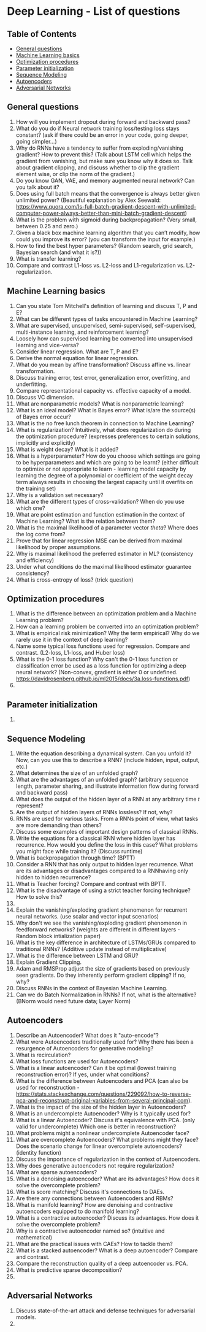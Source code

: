 # Deep Learning - List of questions

## Table of Contents

- [General questions](#general-questions)
- [Machine Learning basics](#machine-learning-basics)
- [Optimization procedures](#optimization-procedures)
- [Parameter initialization](#parameter-initialization)
- [Sequence Modeling](#sequence-modeling)
- [Autoencoders](#autoencoders)
- [Adversarial Networks](#adversarial-networks)

## General questions

1. How will you implement dropout during forward and backward pass?
1. What do you do if Neural network training loss/testing loss stays constant? (ask if there could be an error in your code, going deeper, going simpler…)
1. Why do RNNs have a tendency to suffer from exploding/vanishing gradient? How to prevent this? (Talk about LSTM cell which helps the gradient from vanishing, but make sure you know why it does so. Talk about gradient clipping, and discuss whether to clip the gradient element wise, or clip the norm of the gradient.)
1. Do you know GAN, VAE, and memory augmented neural network? Can you talk about it?
1. Does using full batch means that the convergence is always better given unlimited power? (Beautiful explanation by Alex Seewald: https://www.quora.com/Is-full-batch-gradient-descent-with-unlimited-computer-power-always-better-than-mini-batch-gradient-descent)
1. What is the problem with sigmoid during backpropagation? (Very small, between 0.25 and zero.)
1. Given a black box machine learning algorithm that you can’t modify, how could you improve its error? (you can transform the input for example.)
1. How to find the best hyper parameters? (Random search, grid search, Bayesian search (and what it is?))
1. What is transfer learning?
1. Compare and contrast L1-loss vs. L2-loss and L1-regularization vs. L2-regularization.

## Machine Learning basics

1. Can you state Tom Mitchell's definition of learning and discuss T, P and E?
1. What can be different types of tasks encountered in Machine Learning?
1. What are supervised, unsupervised, semi-supervised, self-supervised, multi-instance learning, and reinforcement learning?
1. Loosely how can supervised learning be converted into unsupervised learning and vice-versa?
1. Consider linear regression. What are T, P and E?
1. Derive the normal equation for linear regression.
1. What do you mean by affine transformation? Discuss affine vs. linear transformation.
1. Discuss training error, test error, generalization error, overfitting, and underfitting.
1. Compare representational capacity vs. effective capacity of a model.
1. Discuss VC dimension.
1. What are nonparametric models? What is nonparametric learning?
1. What is an ideal model? What is Bayes error? What is/are the source(s) of Bayes error occur?
1. What is the no free lunch theorem in connection to Machine Learning?
1. What is regularization? Intuitively, what does regularization do during the optimization procedure? (expresses preferences to certain solutions, implicitly and explicitly)
1. What is weight decay? What is it added?
1. What is a hyperparameter? How do you choose which settings are going to be hyperparameters and which are going to be learnt? (either difficult to optimize or not appropriate to learn - learning model capacity by learning the degree of a polynomial or coefficient of the weight decay term always results in choosing the largest capacity until it overfits on the training set)
1. Why is a validation set necessary?
1. What are the different types of cross-validation? When do you use which one?
1. What are point estimation and function estimation in the context of Machine Learning? What is the relation between them?
1. What is the maximal likelihood of a parameter vector $theta$? Where does the log come from?
1. Prove that for linear regression MSE can be derived from maximal likelihood by proper assumptions.
1. Why is maximal likelihood the preferred estimator in ML? (consistency and efficiency)
1. Under what conditions do the maximal likelihood estimator guarantee consistency?
1. What is cross-entropy of loss? (trick question) 


## Optimization procedures

1. What is the difference between an optimization problem and a Machine Learning problem?
1. How can a learning problem be converted into an optimization problem?
1. What is empirical risk minimization? Why the term empirical? Why do we rarely use it in the context of deep learning?
1. Name some typical loss functions used for regression. Compare and contrast. (L2-loss, L1-loss, and Huber loss)
1. What is the 0-1 loss function? Why can't the 0-1 loss function or classification error be used as a loss function for optimizing a deep neural network? (Non-convex, gradient is either 0 or undefined. https://davidrosenberg.github.io/ml2015/docs/3a.loss-functions.pdf)
1. 


## Parameter initialization

1.  

## Sequence Modeling

1. Write the equation describing a dynamical system. Can you unfold it? Now, can you use this to describe a RNN? (include hidden, input, output, etc.) 
1. What determines the size of an unfolded graph?
1. What are the advantages of an unfolded graph? (arbitrary sequence length, parameter sharing, and illustrate information flow during forward and backward pass)
1. What does the output of the hidden layer of a RNN at any arbitrary time _t_ represent?
1. Are the output of hidden layers of RNNs lossless? If not, why?
1. RNNs are used for various tasks. From a RNNs point of view, what tasks are more demanding than others? 
1. Discuss some examples of important design patterns of classical RNNs.
1. Write the equations for a classical RNN where hidden layer has recurrence. How would you define the loss in this case? What problems you might face while training it? (Discuss runtime)
1. What is backpropagation through time? (BPTT)
1. Consider a RNN that has only output to hidden layer recurrence. What are its advantages or disadvantages compared to a RNNhaving only hidden to hidden recurrence? 
1. What is Teacher forcing? Compare and contrast with BPTT.
1. What is the disadvantage of using a strict teacher forcing technique? How to solve this?
1. 
1. Explain the vanishing/exploding gradient phenomenon for recurrent neural networks. (use scalar and vector input scenarios)
1. Why don't we see the vanishing/exploding gradient phenomenon in feedforward networks? (weights are different in different layers - Random block intialization paper)
1. What is the key difference in architecture of LSTMs/GRUs compared to traditional RNNs? (Additive update instead of multiplicative)
1. What is the difference between LSTM and GRU?
1. Explain Gradient Clipping. 
1. Adam and RMSProp adjust the size of gradients based on previously seen gradients. Do they inherently perform gradient clipping? If no, why?
1. Discuss RNNs in the context of Bayesian Machine Learning.
1. Can we do Batch Normalization in RNNs? If not, what is the alternative? (BNorm would need future data; Layer Norm)

## Autoencoders

1. Describe an Autoencoder? What does it "auto-encode"?
1. What were Autoencoders traditionally used for? Why there has been a resurgence of Autoencoders for generative modeling?
1. What is recirculation?
1. What loss functions are used for Autoencoders?
1. What is a linear autoencoder? Can it be optimal (lowest training reconstruction error)? If yes, under what conditions?
1. What is the difference between Autoencoders and PCA (can also be used for reconstruction - https://stats.stackexchange.com/questions/229092/how-to-reverse-pca-and-reconstruct-original-variables-from-several-principal-com).
1. What is the impact of the size of the hidden layer in Autoencoders?
1. What is an undercomplete Autoencoder? Why is it typically used for? 
1. What is a linear Autoencoder? Discuss it's equivalence with PCA. (only valid for undercomplete) Which one is better in reconstruction?
1. What problems might a nonlinear undercomplete Autoencoder face?
1. What are overcomplete Autoencoders? What problems might they face? Does the scenario change for linear overcomplete autoencoders? (identity function)
1. Discuss the importance of regularization in the context of Autoencoders.
1. Why does generative autoencoders not require regularization?
1. What are sparse autoencoders?
1. What is a denoising autoencoder? What are its advantages? How does it solve the overcomplete problem?
1. What is score matching? Discuss it's connections to DAEs.
1. Are there any connections between Autoencoders and RBMs?
1. What is manifold learning? How are denoising and contractive autoencoders equipped to do manifold learning? 
1. What is a contractive autoencoder? Discuss its advantages. How does it solve the overcomplete problem?
1. Why is a contractive autoencoder named so? (intuitive and mathematical)
1. What are the practical issues with CAEs? How to tackle them?
1. What is a stacked autoencoder? What is a deep autoencoder? Compare and contrast.
1. Compare the reconstruction quality of a deep autoencoder vs. PCA.
1. What is predictive sparse decomposition?
1. 

## Adversarial Networks

1. Discuss state-of-the-art attack and defense techniques for adversarial models.
1.  


